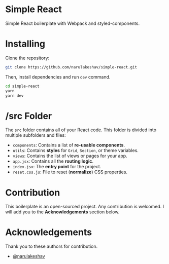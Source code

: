 # Simple React
Simple React boilerplate with Webpack and styled-components.

# Installing
Clone the repository:
```sh
git clone https://github.com/narulakeshav/simple-react.git
```

Then, install dependencies and run `dev` command.
```sh
cd simple-react
yarn
yarn dev
```

# /src Folder
The `src` folder contains all of your React code. This folder is divided into multiple subfolders and files:

* `components`: Contains a list of **re-usable components**.
* `utils`: Contains **styles** for `Grid`, `Section`, or theme variables.
* `views`: Contains the list of views or pages for your app.
* `app.jsx`: Contains all the **routing logic**.
* `index.jsx`: The **entry point** for the project.
* `reset.css.js`: File to reset (**normalize**) CSS properties.

# Contribution
This boilerplate is an open-sourced project. Any contribution is welcomed. I will add you to the **Acknowledgements** section below.

# Acknowledgements
Thank you to these authors for contribution.
* [@narulakeshav](https://github.com/narulakeshav)

